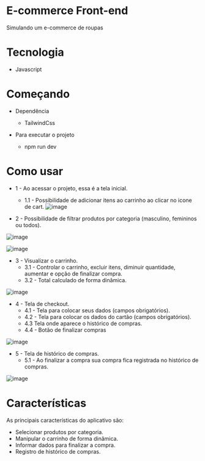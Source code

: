 # E-commerce Front-end

Simulando um e-commerce de roupas

# Tecnologia

- Javascript

# Começando
- Dependência
  - TailwindCss

- Para executar o projeto
  - npm run dev

# Como usar
- 1 - Ao acessar o projeto, essa é a tela inicial.
  - 1.1 - Possibilidade de adicionar itens ao carrinho ao clicar no icone de cart.
 
![image](https://github.com/GabrielMarini12/E-commerce-Front-End/assets/101841688/cff80150-cf29-47de-b33c-11d795f38c3d)

- 2 - Possibilidade de filtrar produtos por categoria (masculino, femininos ou todos).

![image](https://github.com/GabrielMarini12/E-commerce-Front-End/assets/101841688/b5a5dfb0-6d4b-40e9-a7ce-07833618c482)

![image](https://github.com/GabrielMarini12/E-commerce-Front-End/assets/101841688/5088a70a-ffc4-4994-a521-4292f02fafa0)

- 3 - Visualizar o carrinho.
  - 3.1 - Controlar o carrinho, excluir itens, diminuir quantidade, aumentar e opção de finalizar compra.
  - 3.2 - Total calculado de forma dinâmica.

![image](https://github.com/GabrielMarini12/E-commerce-Front-End/assets/101841688/ad39ddfa-1673-4bba-821d-43b5fab36f25)

- 4 - Tela de checkout.
  - 4.1 - Tela para colocar seus dados (campos obrigatórios).
  - 4.2 - Tela para colocar os dados do cartão (campos obrigatórios).
  - 4.3 Tela onde aparece o histórico de compras.
  - 4.4 - Botão de finalizar compras

![image](https://github.com/GabrielMarini12/E-commerce-Front-End/assets/101841688/4669934f-cf5f-4056-9416-cc337b85fbd6)

- 5 - Tela de histórico de compras.
  - 5.1 - Ao finalizar a compra sua compra fica registrada no histórico de compras.

![image](https://github.com/GabrielMarini12/E-commerce-Front-End/assets/101841688/2b82acdc-8aa8-4a47-8e61-2e9da36a40d3)

# Características

As principais características do aplicativo são:
- Selecionar produtos por categoria.
- Manipular o carrinho de forma dinâmica.
- Informar dados para finalizar a compra.
- Registro de histórico de compras.
